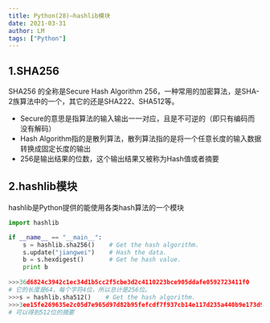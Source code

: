```yaml
---
title: Python(28)—hashlib模块
date: 2021-03-31
author: LM
tags: ["Python"]
---
```


## 1.SHA256

SHA256 的全称是Secure Hash Algorithm 256，一种常用的加密算法，是SHA-2族算法中的一个，其它的还是SHA222、SHA512等。

- Secure的意思是指算法的输入输出一一对应，且是不可逆的（即只有编码而没有解码）
- Hash Algorithm指的是散列算法，散列算法指的是将一个任意长度的输入数据转换成固定长度的输出
- 256是输出结果的位数，这个输出结果又被称为Hash值或者摘要

## 2.hashlib模块

hashlib是Python提供的能使用各类hash算法的一个模块

```python
import hashlib

if __name__ == "__main__":
    s = hashlib.sha256()    # Get the hash algorithm.
    s.update("jiangwei")    # Hash the data.
    b = s.hexdigest()       # Get he hash value.
    print b
    
>>>36d6824c3942c1ec34d1b5cc2f5cbe3d2c4110223bce905ddafe0592723411f0
# 它的长度是64，每个字符4位，所以总计是256位。
>>>s = hashlib.sha512()    # Get the hash algorithm.
>>>3ee15fe269635e2c05d7e965d97d82b95fefcdf7f937cb14e117d235a440b9e173d90f3c669a5dce21d6b8a20ff2376172d171d0c9d9b1f2670d39aefaab7a10
# 可以得到512位的摘要
```